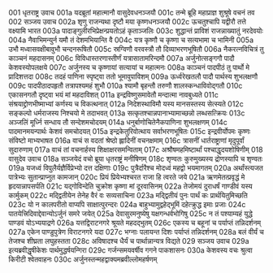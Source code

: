 001	धृतराष्ट्र उवाच
001a	यदब्रूतां महात्मानौ वासुदेवधनञ्जयौ
001c	तन्मे ब्रूहि महाप्राज्ञ शुश्रूषे वचनं तव
002	सञ्जय उवाच
002a	शृणु राजन्यथा दृष्टौ मया कृष्णधनञ्जयौ
002c	ऊचतुश्चापि यद्वीरौ तत्ते वक्ष्यामि भारत
003a	पादाङ्गुलीरभिप्रेक्षन्प्रयतोऽहं कृताञ्जलिः
003c	शुद्धान्तं प्राविशं राजन्नाख्यातुं नरदेवयोः
004a	नैवाभिमन्युर्न यमौ तं देशमभियान्ति वै
004c	यत्र कृष्णौ च कृष्णा च सत्यभामा च भामिनी
005a	उभौ मध्वासवक्षीबावुभौ चन्दनरूषितौ
005c	स्रग्विणौ वरवस्त्रौ तौ दिव्याभरणभूषितौ
006a	नैकरत्नविचित्रं तु काञ्चनं महदासनम्
006c	विविधास्तरणास्तीर्णं यत्रासातामरिन्दमौ
007a	अर्जुनोत्सङ्गगौ पादौ केशवस्योपलक्षये
007c	अर्जुनस्य च कृष्णायां सत्यायां च महात्मनः
008a	काञ्चनं पादपीठं तु पार्थो मे प्रादिशत्तदा
008c	तदहं पाणिना स्पृष्ट्वा ततो भूमावुपाविशम्
009a	ऊर्ध्वरेखतलौ पादौ पार्थस्य शुभलक्षणौ
009c	पादपीठादपहृतौ तत्रापश्यमहं शुभौ
010a	श्यामौ बृहन्तौ तरुणौ शालस्कन्धाविवोद्गतौ
010c	एकासनगतौ दृष्ट्वा भयं मां महदाविशत्
011a	इन्द्रविष्णुसमावेतौ मन्दात्मा नावबुध्यते
011c	संश्रयाद्द्रोणभीष्माभ्यां कर्णस्य च विकत्थनात्
012a	निदेशस्थाविमौ यस्य मानसस्तस्य सेत्स्यते
012c	सङ्कल्पो धर्मराजस्य निश्चयो मे तदाभवत्
013a	सत्कृतश्चान्नपानाभ्यामाच्छन्नो लब्धसत्क्रियः
013c	अञ्जलिं मूर्ध्नि सन्धाय तौ सन्देशमचोदयम्
014a	धनुर्बाणोचितेनैकपाणिना शुभलक्षणम्
014c	पादमानमयन्पार्थः केशवं समचोदयत्
015a	इन्द्रकेतुरिवोत्थाय सर्वाभरणभूषितः
015c	इन्द्रवीर्योपमः कृष्णः संविष्टो माभ्यभाषत
016a	वाचं स वदतां श्रेष्ठो ह्लादिनीं वचनक्षमाम्
016c	त्रासनीं धार्तराष्ट्राणां मृदुपूर्वां सुदारुणाम्
017a	वाचं तां वचनार्हस्य शिक्षाक्षरसमन्विताम्
017c	अश्रौषमहमिष्टार्थां पश्चाद्धृदयशोषिणीम्
018	वासुदेव उवाच
018a	सञ्जयेदं वचो ब्रूया धृतराष्ट्रं मनीषिणम्
018c	शृण्वतः कुरुमुख्यस्य द्रोणस्यापि च शृण्वतः
019a	यजध्वं विपुलैर्यज्ञैर्विप्रेभ्यो दत्त दक्षिणाः
019c	पुत्रैर्दारैश्च मोदध्वं महद्वो भयमागतम्
020a	अर्थांस्त्यजत पात्रेभ्यः सुतान्प्राप्नुत कामजान्
020c	प्रियं प्रियेभ्यश्चरत राजा हि त्वरते जये
021a	ऋणमेतत्प्रवृद्धं मे हृदयान्नापसर्पति
021c	यद्गोविन्देति चुक्रोश कृष्णा मां दूरवासिनम्
022a	तेजोमयं दुराधर्षं गाण्डीवं यस्य कार्मुकम्
022c	मद्द्वितीयेन तेनेह वैरं वः सव्यसाचिना
023a	मद्द्वितीयं पुनः पार्थं कः प्रार्थयितुमिच्छति
023c	यो न कालपरीतो वाप्यपि साक्षात्पुरन्दरः
024a	बाहुभ्यामुद्वहेद्भूमिं दहेत्क्रुद्ध इमाः प्रजाः
024c	पातयेत्त्रिदिवाद्देवान्योऽर्जुनं समरे जयेत्
025a	देवासुरमनुष्येषु यक्षगन्धर्वभोगिषु
025c	न तं पश्याम्यहं युद्धे पाण्डवं योऽभ्ययाद्रणे
026a	यत्तद्विराटनगरे श्रूयते महदद्भुतम्
026c	एकस्य च बहूनां च पर्याप्तं तन्निदर्शनम्
027a	एकेन पाण्डुपुत्रेण विराटनगरे यदा
027c	भग्नाः पलायन्त दिशः पर्याप्तं तन्निदर्शनम्
028a	बलं वीर्यं च तेजश्च शीघ्रता लघुहस्तता
028c	अविषादश्च धैर्यं च पार्थान्नान्यत्र विद्यते
029	सञ्जय उवाच
029a	इत्यब्रवीद्धृषीकेशः पार्थमुद्धर्षयन्गिरा
029c	गर्जन्समयवर्षीव गगने पाकशासनः
030a	केशवस्य वचः श्रुत्वा किरीटी श्वेतवाहनः
030c	अर्जुनस्तन्महद्वाक्यमब्रवील्लोमहर्षणम्
